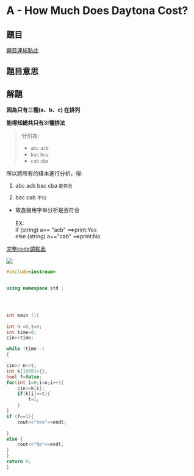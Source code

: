 # A - How Much Does Daytona Cost?

## 題目
[題目連結點此](https://vjudge.net/contest/585165#problem)

## 題目意思



## 解題

 <strong>因為只有三種(a、b、c) 在排列

能得知總共只有3!種排法</strong>

>
>分別為:<br>
>*   `abc` `acb` <br>
>*   `bac` `bca`<br>
>*   `cab` `cba`<br>

所以將所有的樣本進行分析，得: <br>

1.  abc acb bac cba `能符合`<br>

1.  bac cab `不行`<br>

* 故直接用字串分析是否符合 <br><br>
EX:   <br>
if (string) a== "acb"           ==>print:Yes <br>
else (string) a=="cab"          ==>print:No  <br>


[完整code請點此](https://github.com/archue001/CPEB1005/blob/main/B%20-%20Short%20Sort.cpp) <br>



![](https://github.com/archue001/CPEB1005/blob/main/1499593276-2126423918_n.jpg)
<br>
```cpp
#include<iostream>


using namespace std ;




int main (){
    
int n =0,t=0;
int time=0;
cin>>time;

while (time--)
{

cin>> n>>t;
int k[1000]={};
bool f=false;
for(int i=0;i<n;i++){
    cin>>k[i];
    if(k[i]==t){
        f=1;
    }
}
if (f==1){
    cout<<"Yes"<<endl;

}
else {
    cout<<"No"<<endl;
}
}
return 0;
}
```
